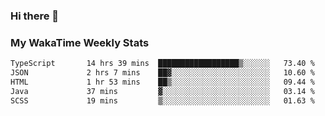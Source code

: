 ### Hi there 👋

<!--
**royschrauwen/royschrauwen** is a ✨ _special_ ✨ repository because its `README.md` (this file) appears on your GitHub profile.

Here are some ideas to get you started:

- 🔭 I’m currently working on ...
- 🌱 I’m currently learning ...
- 👯 I’m looking to collaborate on ...
- 🤔 I’m looking for help with ...
- 💬 Ask me about ...
- 📫 How to reach me: ...
- 😄 Pronouns: ...
- ⚡ Fun fact: ...
-->


### My WakaTime Weekly Stats
<!--START_SECTION:waka-->

```txt
TypeScript       14 hrs 39 mins  ██████████████████▒░░░░░░   73.40 %
JSON             2 hrs 7 mins    ██▓░░░░░░░░░░░░░░░░░░░░░░   10.60 %
HTML             1 hr 53 mins    ██▒░░░░░░░░░░░░░░░░░░░░░░   09.44 %
Java             37 mins         ▓░░░░░░░░░░░░░░░░░░░░░░░░   03.14 %
SCSS             19 mins         ▒░░░░░░░░░░░░░░░░░░░░░░░░   01.63 %
```

<!--END_SECTION:waka-->
